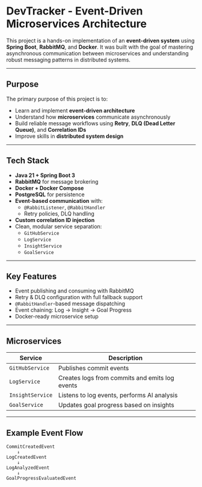 # DevTracker - Event-Driven Microservices Architecture

This project is a hands-on implementation of an **event-driven system** using **Spring Boot**, **RabbitMQ**, and **Docker**. It was built with the goal of mastering asynchronous communication between microservices and understanding robust messaging patterns in distributed systems.

---

## Purpose

The primary purpose of this project is to:
- Learn and implement **event-driven architecture**
- Understand how **microservices** communicate asynchronously
- Build reliable message workflows using **Retry**, **DLQ (Dead Letter Queue)**, and **Correlation IDs**
- Improve skills in **distributed system design**

---

## Tech Stack

- **Java 21 + Spring Boot 3**
- **RabbitMQ** for message brokering
- **Docker + Docker Compose**
- **PostgreSQL** for persistence
- **Event-based communication** with:
  - `@RabbitListener`, `@RabbitHandler`
  - Retry policies, DLQ handling
- **Custom correlation ID injection**
- Clean, modular service separation:
  - `GitHubService`
  - `LogService`
  - `InsightService`
  - `GoalService`

---

## Key Features

- Event publishing and consuming with RabbitMQ
- Retry & DLQ configuration with full fallback support
- `@RabbitHandler`-based message dispatching
- Event chaining: Log → Insight → Goal Progress
- Docker-ready microservice setup

---

## Microservices

| Service         | Description                                      |
|-----------------|--------------------------------------------------|
| `GitHubService` | Publishes commit events                          |
| `LogService`    | Creates logs from commits and emits log events   |
| `InsightService`| Listens to log events, performs AI analysis      |
| `GoalService`   | Updates goal progress based on insights          |

---

## Example Event Flow

```text
CommitCreatedEvent
    ↓
LogCreatedEvent
    ↓
LogAnalyzedEvent
    ↓
GoalProgressEvaluatedEvent
